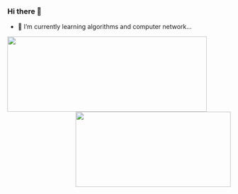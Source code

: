 ### Hi there 👋

- 🌱 I’m currently learning algorithms and computer network...



<a href="https://github.com/zhangkangbin/JavaStudy">
  <img align="left" width="450" height="170" src="https://github-readme-stats.vercel.app/api?username=zhangkangbin&count_private=true&show_icons=true&theme=buefy&include_all_commits=true" />
</a>

<a href="https://github.com/zhangkangbin/JavaStudy">
  <img align="right" width="350" height="170" src="https://github-readme-stats.vercel.app/api/top-langs/?username=zhangkangbin&layout=compact" />
</a>
<!--
**zhangkangbin/zhangkangbin** is a ✨ _special_ ✨ repository because its `README.md` (this file) appears on your GitHub profile.

Here are some ideas to get you started:

- 🔭 I’m currently working on ...
- 🌱 I’m currently learning ...
- 👯 I’m looking to collaborate on ...
- 🤔 I’m looking for help with ...
- 💬 Ask me about ...
- 📫 How to reach me: ...
- 😄 Pronouns: ...
- ⚡ Fun fact: ...
-->
